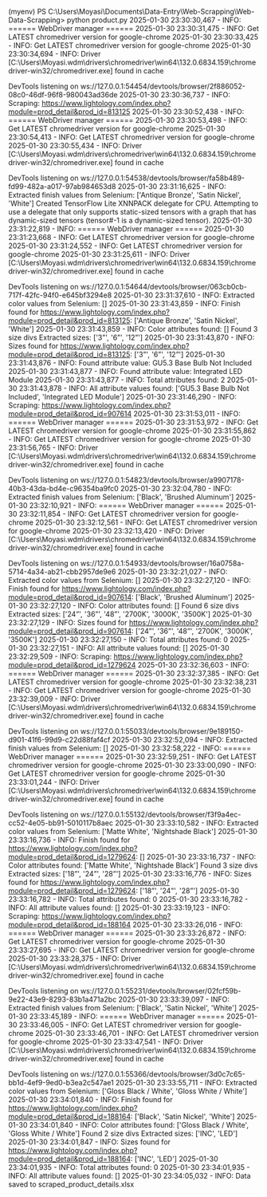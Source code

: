 (myenv) PS C:\Users\Moyasi\Documents\Data-Entry\Web-Scrapping\Web-Data-Scrapping> python product.py
2025-01-30 23:30:30,467 - INFO: ====== WebDriver manager ======
2025-01-30 23:30:31,475 - INFO: Get LATEST chromedriver version for google-chrome
2025-01-30 23:30:33,425 - INFO: Get LATEST chromedriver version for google-chrome
2025-01-30 23:30:34,694 - INFO: Driver [C:\Users\Moyasi\.wdm\drivers\chromedriver\win64\132.0.6834.159\chromedriver-win32/chromedriver.exe] found in cache

DevTools listening on ws://127.0.0.1:54454/devtools/browser/2f886052-08c0-46df-96f8-980043ad36de
2025-01-30 23:30:36,737 - INFO: Scraping: https://www.lightology.com/index.php?module=prod_detail&prod_id=813125
2025-01-30 23:30:52,438 - INFO: ====== WebDriver manager ======
2025-01-30 23:30:53,498 - INFO: Get LATEST chromedriver version for google-chrome
2025-01-30 23:30:54,413 - INFO: Get LATEST chromedriver version for google-chrome
2025-01-30 23:30:55,434 - INFO: Driver [C:\Users\Moyasi\.wdm\drivers\chromedriver\win64\132.0.6834.159\chromedriver-win32/chromedriver.exe] found in cache

DevTools listening on ws://127.0.0.1:54538/devtools/browser/fa58b489-fd99-482a-a017-97ab984653d8
2025-01-30 23:31:16,625 - INFO: Extracted finish values from Selenium: ['Antique Bronze', 'Satin Nickel', 'White']
Created TensorFlow Lite XNNPACK delegate for CPU.
Attempting to use a delegate that only supports static-sized tensors with a graph that has dynamic-sized tensors (tensor#-1 is a dynamic-sized tensor).
2025-01-30 23:31:22,819 - INFO: ====== WebDriver manager ======
2025-01-30 23:31:23,668 - INFO: Get LATEST chromedriver version for google-chrome
2025-01-30 23:31:24,552 - INFO: Get LATEST chromedriver version for google-chrome
2025-01-30 23:31:25,611 - INFO: Driver [C:\Users\Moyasi\.wdm\drivers\chromedriver\win64\132.0.6834.159\chromedriver-win32/chromedriver.exe] found in cache

DevTools listening on ws://127.0.0.1:54644/devtools/browser/063cb0cb-717f-42fc-94f0-e645bf3294e8
2025-01-30 23:31:37,610 - INFO: Extracted color values from Selenium: []
2025-01-30 23:31:43,859 - INFO: Finish found for https://www.lightology.com/index.php?module=prod_detail&prod_id=813125: ['Antique Bronze', 'Satin Nickel', 'White']
2025-01-30 23:31:43,859 - INFO: Color attributes found: []
Found 3 size divs
Extracted sizes: ['3”', '6”', '12”']
2025-01-30 23:31:43,870 - INFO: Sizes found for https://www.lightology.com/index.php?module=prod_detail&prod_id=813125: ['3”', '6”', '12”']
2025-01-30 23:31:43,876 - INFO: Found attribute value: GU5.3 Base Bulb Not Included
2025-01-30 23:31:43,877 - INFO: Found attribute value: Integrated LED Module
2025-01-30 23:31:43,877 - INFO: Total attributes found: 2
2025-01-30 23:31:43,878 - INFO: All attribute values found: ['GU5.3 Base Bulb Not Included', 'Integrated LED Module']
2025-01-30 23:31:46,290 - INFO: Scraping: https://www.lightology.com/index.php?module=prod_detail&prod_id=907614
2025-01-30 23:31:53,011 - INFO: ====== WebDriver manager ======
2025-01-30 23:31:53,972 - INFO: Get LATEST chromedriver version for google-chrome
2025-01-30 23:31:55,862 - INFO: Get LATEST chromedriver version for google-chrome
2025-01-30 23:31:56,765 - INFO: Driver [C:\Users\Moyasi\.wdm\drivers\chromedriver\win64\132.0.6834.159\chromedriver-win32/chromedriver.exe] found in cache

DevTools listening on ws://127.0.0.1:54823/devtools/browser/a9907178-40b3-43da-bd4e-c96354ba9fc0
2025-01-30 23:32:04,780 - INFO: Extracted finish values from Selenium: ['Black', 'Brushed Aluminum']
2025-01-30 23:32:10,921 - INFO: ====== WebDriver manager ======
2025-01-30 23:32:11,854 - INFO: Get LATEST chromedriver version for google-chrome
2025-01-30 23:32:12,561 - INFO: Get LATEST chromedriver version for google-chrome
2025-01-30 23:32:13,420 - INFO: Driver [C:\Users\Moyasi\.wdm\drivers\chromedriver\win64\132.0.6834.159\chromedriver-win32/chromedriver.exe] found in cache

DevTools listening on ws://127.0.0.1:54933/devtools/browser/16a0758a-5714-4a34-ab21-cbb2957de9e6
2025-01-30 23:32:21,027 - INFO: Extracted color values from Selenium: []
2025-01-30 23:32:27,120 - INFO: Finish found for https://www.lightology.com/index.php?module=prod_detail&prod_id=907614: ['Black', 'Brushed Aluminum']
2025-01-30 23:32:27,120 - INFO: Color attributes found: []
Found 6 size divs
Extracted sizes: ['24”', '36”', '48”', '2700K', '3000K', '3500K']
2025-01-30 23:32:27,129 - INFO: Sizes found for https://www.lightology.com/index.php?module=prod_detail&prod_id=907614: ['24”', '36”', '48”', '2700K', '3000K', '3500K']
2025-01-30 23:32:27,150 - INFO: Total attributes found: 0
2025-01-30 23:32:27,151 - INFO: All attribute values found: []
2025-01-30 23:32:29,509 - INFO: Scraping: https://www.lightology.com/index.php?module=prod_detail&prod_id=1279624
2025-01-30 23:32:36,603 - INFO: ====== WebDriver manager ======
2025-01-30 23:32:37,385 - INFO: Get LATEST chromedriver version for google-chrome
2025-01-30 23:32:38,231 - INFO: Get LATEST chromedriver version for google-chrome
2025-01-30 23:32:39,009 - INFO: Driver [C:\Users\Moyasi\.wdm\drivers\chromedriver\win64\132.0.6834.159\chromedriver-win32/chromedriver.exe] found in cache

DevTools listening on ws://127.0.0.1:55033/devtools/browser/9e189150-d901-41f6-99d9-c22d88faf4cf
2025-01-30 23:32:52,094 - INFO: Extracted finish values from Selenium: []
2025-01-30 23:32:58,222 - INFO: ====== WebDriver manager ======
2025-01-30 23:32:59,251 - INFO: Get LATEST chromedriver version for google-chrome
2025-01-30 23:33:00,090 - INFO: Get LATEST chromedriver version for google-chrome
2025-01-30 23:33:01,244 - INFO: Driver [C:\Users\Moyasi\.wdm\drivers\chromedriver\win64\132.0.6834.159\chromedriver-win32/chromedriver.exe] found in cache

DevTools listening on ws://127.0.0.1:55132/devtools/browser/f3f9a4ec-cc52-4e05-bb91-5010117b8aec
2025-01-30 23:33:10,582 - INFO: Extracted color values from Selenium: ['Matte White', 'Nightshade Black']
2025-01-30 23:33:16,736 - INFO: Finish found for https://www.lightology.com/index.php?module=prod_detail&prod_id=1279624: []
2025-01-30 23:33:16,737 - INFO: Color attributes found: ['Matte White', 'Nightshade Black']
Found 3 size divs
Extracted sizes: ['18”', '24”', '28”']
2025-01-30 23:33:16,776 - INFO: Sizes found for https://www.lightology.com/index.php?module=prod_detail&prod_id=1279624: ['18”', '24”', '28”']
2025-01-30 23:33:16,782 - INFO: Total attributes found: 0
2025-01-30 23:33:16,782 - INFO: All attribute values found: []
2025-01-30 23:33:19,123 - INFO: Scraping: https://www.lightology.com/index.php?module=prod_detail&prod_id=188164
2025-01-30 23:33:26,016 - INFO: ====== WebDriver manager ======
2025-01-30 23:33:26,872 - INFO: Get LATEST chromedriver version for google-chrome
2025-01-30 23:33:27,695 - INFO: Get LATEST chromedriver version for google-chrome
2025-01-30 23:33:28,375 - INFO: Driver [C:\Users\Moyasi\.wdm\drivers\chromedriver\win64\132.0.6834.159\chromedriver-win32/chromedriver.exe] found in cache

DevTools listening on ws://127.0.0.1:55231/devtools/browser/02fcf59b-9e22-43e9-8293-83b1a471a2bc
2025-01-30 23:33:39,097 - INFO: Extracted finish values from Selenium: ['Black', 'Satin Nickel', 'White']
2025-01-30 23:33:45,189 - INFO: ====== WebDriver manager ======
2025-01-30 23:33:46,005 - INFO: Get LATEST chromedriver version for google-chrome
2025-01-30 23:33:46,701 - INFO: Get LATEST chromedriver version for google-chrome
2025-01-30 23:33:47,541 - INFO: Driver [C:\Users\Moyasi\.wdm\drivers\chromedriver\win64\132.0.6834.159\chromedriver-win32/chromedriver.exe] found in cache

DevTools listening on ws://127.0.0.1:55366/devtools/browser/3d0c7c65-bb1d-4ef9-9ed0-b3ea2c547ae1
2025-01-30 23:33:55,711 - INFO: Extracted color values from Selenium: ['Gloss Black / White', 'Gloss White / White']
2025-01-30 23:34:01,840 - INFO: Finish found for https://www.lightology.com/index.php?module=prod_detail&prod_id=188164: ['Black', 'Satin Nickel', 'White']
2025-01-30 23:34:01,840 - INFO: Color attributes found: ['Gloss Black / White', 'Gloss White / White']
Found 2 size divs
Extracted sizes: ['INC', 'LED']
2025-01-30 23:34:01,847 - INFO: Sizes found for https://www.lightology.com/index.php?module=prod_detail&prod_id=188164: ['INC', 'LED']
2025-01-30 23:34:01,935 - INFO: Total attributes found: 0
2025-01-30 23:34:01,935 - INFO: All attribute values found: []
2025-01-30 23:34:05,032 - INFO: Data saved to scraped_product_details.xlsx
